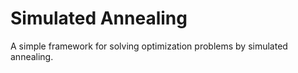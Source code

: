 # Simulated Annealing

A simple framework for solving optimization problems by simulated annealing.
